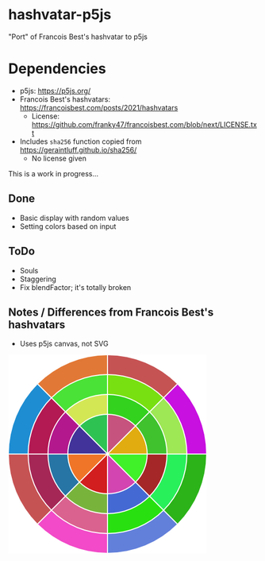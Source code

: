 # hashvatar-p5js
"Port" of Francois Best's hashvatar to p5js

# Dependencies

* p5js: https://p5js.org/
* Francois Best's hashvatars: https://francoisbest.com/posts/2021/hashvatars
  * License: https://github.com/franky47/francoisbest.com/blob/next/LICENSE.txt
* Includes `sha256` function copied from https://geraintluff.github.io/sha256/
  * No license given

This is a work in progress...

## Done

* Basic display with random values
* Setting colors based on input

## ToDo

*  Souls
*  Staggering
*  Fix blendFactor; it's totally broken

## Notes / Differences from Francois Best's hashvatars

*  Uses p5js canvas, not SVG

![Example output](example.png)

